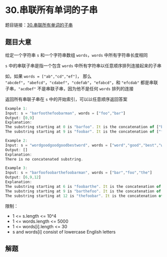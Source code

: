 # 30.串联所有单词的子串

题目链接：[30.串联所有单词的子串](https://leetcode.cn/problems/substring-with-concatenation-of-all-words/)

## 题目大意

给定一个字符串 `s` 和一个字符串数组 `words`，`words` 中所有字符串长度相同

`s` 中的串联子串是指一个包含 `words` 中所有字符串以任意顺序排列连接起来的子串

如，如果 `words = ["ab","cd","ef"]`， 那么 `"abcdef"`，`"abefcd"`，`"cdabef"`，`"cdefab"`，`"efabcd"`，和 `"efcdab"` 都是串联子串，`"acdbef"` 不是串联子串，因为他不是任何 `words` 排列的连接

返回所有串联子串在 `s` 中的开始索引，可以以任意顺序返回答案

```js
Example 1:
Input: s = "barfoothefoobarman", words = ["foo","bar"]
Output: [0,9]
Explanation:
The substring starting at 0 is "barfoo". It is the concatenation of ["bar","foo"] which is a permutation of words.
The substring starting at 9 is "foobar". It is the concatenation of ["foo","bar"] which is a permutation of words.

Example 2:
Input: s = "wordgoodgoodgoodbestword", words = ["word","good","best","word"]
Output: []
Explanation:
There is no concatenated substring.

Example 3:
Input: s = "barfoofoobarthefoobarman", words = ["bar","foo","the"]
Output: [6,9,12]
Explanation:
The substring starting at 6 is "foobarthe". It is the concatenation of ["foo","bar","the"].
The substring starting at 9 is "barthefoo". It is the concatenation of ["bar","the","foo"].
The substring starting at 12 is "thefoobar". It is the concatenation of ["the","foo","bar"].
```

限制：
- 1 <= s.length <= 10^4
- 1 <= words.length <= 5000
- 1 <= words[i].length <= 30
- s and words[i] consist of lowercase English letters

## 解题

